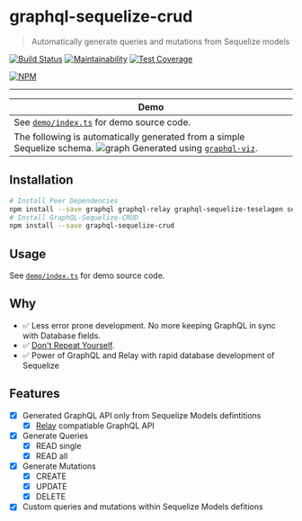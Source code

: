 # graphql-sequelize-crud

> Automatically generate queries and mutations from Sequelize models

[![Build Status](https://travis-ci.org/Glavin001/graphql-sequelize-crud.svg?branch=master)](https://travis-ci.org/Glavin001/graphql-sequelize-crud)
[![Maintainability](https://api.codeclimate.com/v1/badges/79e165804f479d9c4c6a/maintainability)](https://codeclimate.com/github/Glavin001/graphql-sequelize-crud/maintainability)
[![Test Coverage](https://api.codeclimate.com/v1/badges/79e165804f479d9c4c6a/test_coverage)](https://codeclimate.com/github/Glavin001/graphql-sequelize-crud/test_coverage)

[![NPM](https://nodei.co/npm/graphql-sequelize-crud.png?downloads=true&downloadRank=true&stars=true)](https://nodei.co/npm/graphql-sequelize-crud/)

---

| Demo |
| --- |
| See [`demo/index.ts`](https://github.com/Glavin001/graphql-sequelize-crud/blob/master/demo/index.ts) for demo source code. |
| The following is automatically generated from a simple Sequelize schema. ![graph](https://raw.githubusercontent.com/Glavin001/graphql-sequelize-crud/master/graph.png) Generated using [`graphql-viz`](https://github.com/sheerun/graphqlviz). |

## Installation

```bash
# Install Peer Dependencies
npm install --save graphql graphql-relay graphql-sequelize-teselagen sequelize
# Install GraphQL-Sequelize-CRUD
npm install --save graphql-sequelize-crud
```

## Usage

See [`demo/index.ts`](https://github.com/Glavin001/graphql-sequelize-crud/blob/master/demo/index.ts) for demo source code.

## Why

- :white_check_mark: Less error prone development. No more keeping GraphQL in sync with Database fields.
- :white_check_mark: [Don't Repeat Yourself](https://en.wikipedia.org/wiki/Don%27t_repeat_yourself).
- :white_check_mark: Power of GraphQL and Relay with rapid database development of Sequelize

## Features

- [x] Generated GraphQL API only from Sequelize Models defintitions
  - [x] [Relay](https://facebook.github.io/relay/) compatiable GraphQL API
- [x] Generate Queries
  - [x] READ single
  - [x] READ all
- [x] Generate Mutations
  - [x] CREATE
  - [x] UPDATE
  - [x] DELETE
- [x] Custom queries and mutations within Sequelize Models defitions
